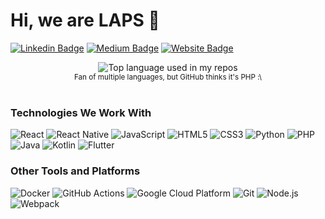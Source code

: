 # Hi, we are LAPS 👋

[![Linkedin Badge](https://img.shields.io/badge/-LAPS-blue?style=flat&logo=Linkedin&logoColor=white&link=https://www.linkedin.com/company/laborat%C3%B3rio-de-aquisi%C3%A7%C3%A3o-e-processamento-de-sinais/)](https://www.linkedin.com/company/laborat%C3%B3rio-de-aquisi%C3%A7%C3%A3o-e-processamento-de-sinais/)
[![Medium Badge](https://img.shields.io/badge/-@LAPS-000000?style=flat&labelColor=000000&logo=Medium&link=https://medium.com/@LAPS)](https://medium.com/@LAPS)
[![Website Badge](https://img.shields.io/badge/-lapsdev-47CCCC?style=flat&logo=Google-Chrome&logoColor=white&link=https://lablaps.vercel.app/)](https://lablaps.vercel.app/)

<div align="center">
  <img width="" src="https://github-readme-stats.vercel.app/api/top-langs/?username=lablaps&layout=compact&hide_title=1&card_width=300" alt="Top language used in my repos" />
  <br />
  <small>Fan of multiple languages, but GitHub thinks it's PHP :\ </small>
  <br />
  <br />
</div>

<h3>Technologies We Work With</h3>
<p>
  <img alt="React" src="https://img.shields.io/badge/-React-45b8d8?style=flat-square&logo=react&logoColor=white" />
  <img alt="React Native" src="https://img.shields.io/badge/-React%20Native-45b8d8?style=flat-square&logo=react&logoColor=white" />
  <img alt="JavaScript" src="https://img.shields.io/badge/-JavaScript-F7DF1E?style=flat-square&logo=javascript&logoColor=black" />
  <img alt="HTML5" src="https://img.shields.io/badge/-HTML5-E34F26?style=flat-square&logo=html5&logoColor=white" />
  <img alt="CSS3" src="https://img.shields.io/badge/-CSS3-1572B6?style=flat-square&logo=css3&logoColor=white" />
  <img alt="Python" src="https://img.shields.io/badge/-Python-3776AB?style=flat-square&logo=python&logoColor=white" />
  <img alt="PHP" src="https://img.shields.io/badge/-PHP-777BB4?style=flat-square&logo=php&logoColor=white" />
  <img alt="Java" src="https://img.shields.io/badge/-Java-007396?style=flat-square&logo=java&logoColor=white" />
  <img alt="Kotlin" src="https://img.shields.io/badge/-Kotlin-0095D5?style=flat-square&logo=kotlin&logoColor=white" />
  <img alt="Flutter" src="https://img.shields.io/badge/-Flutter-02569B?style=flat-square&logo=flutter&logoColor=white" />
</p>

<h3>Other Tools and Platforms</h3>
<p>
  <img alt="Docker" src="https://img.shields.io/badge/-Docker-46a2f1?style=flat-square&logo=docker&logoColor=white" />
  <img alt="GitHub Actions" src="https://img.shields.io/badge/-GitHub_Actions-2088FF?style=flat-square&logo=github-actions&logoColor=white" />
  <img alt="Google Cloud Platform" src="https://img.shields.io/badge/-Google_Cloud_Platform-1a73e8?style=flat-square&logo=google-cloud&logoColor=white" />
  <img alt="Git" src="https://img.shields.io/badge/-Git-F05032?style=flat-square&logo=git&logoColor=white" />
  <img alt="Node.js" src="https://img.shields.io/badge/-Node.js-43853d?style=flat-square&logo=node.js&logoColor=white" />
  <img alt="Webpack" src="https://img.shields.io/badge/-Webpack-8DD6F9?style=flat-square&logo=webpack&logoColor=white" />
</p>

